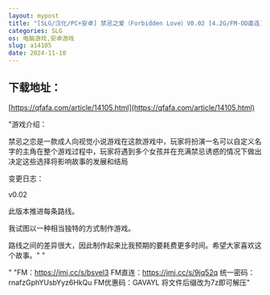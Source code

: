 ```yaml
---
layout: mypost
title: "[SLG/汉化/PC+安卓] 禁忌之爱（Forbidden Love）V0.02 [4.2G/FM-OD直连]"
categories: SLG
os: 电脑游戏,安卓游戏
slug: a14105
date: 2024-11-10
---
```


## 下载地址：

[https://qfafa.com/article/14105.html](https://qfafa.com/article/14105.html)

"游戏介绍：

禁忌之恋是一款成人向视觉小说游戏在这款游戏中，玩家将扮演一名可以自定义名字的主角在整个游戏过程中，玩家将遇到多个女孩并在充满禁忌诱惑的情况下做出决定这些选择将影响故事的发展和结局

变更日志：

v0.02

此版本推进每条路线。

我试图以一种相当独特的方式制作游戏。

路线之间的差异很大，因此制作起来比我预期的要耗费更多时间。希望大家喜欢这个故事。"
"

"
"FM：https://jmj.cc/s/bsvel3
FM直连：https://jmj.cc/s/9jq52q
统一密码：rnafzGphYUsbYyz6HkQu
FM优惠码：GAVAYL
将文件后缀改为7z即可解压"
